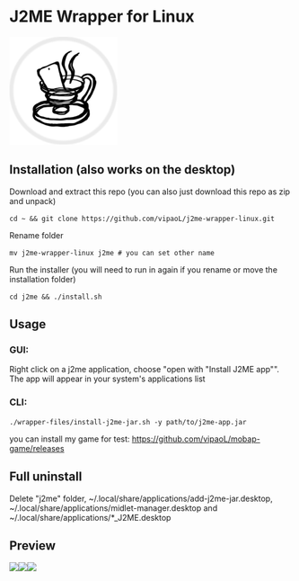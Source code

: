 # J2ME Wrapper for Linux
<img src="https://raw.githubusercontent.com/vipaoL/j2me-wrapper-linux/master/wrapper-files/shortcuts/icon.png">

## Installation (also works on the desktop)
Download and extract this repo (you can also just download this repo as zip and unpack)
```
cd ~ && git clone https://github.com/vipaoL/j2me-wrapper-linux.git
```
Rename folder
```
mv j2me-wrapper-linux j2me # you can set other name
```
Run the installer (you will need to run in again if you rename or move the installation folder)
```
cd j2me && ./install.sh
```
## Usage
### GUI:

Right click on a j2me application, choose "open with "Install J2ME app"". The app will appear in your system's applications list

### CLI:
```
./wrapper-files/install-j2me-jar.sh -y path/to/j2me-app.jar
```
you can install my game for test: https://github.com/vipaoL/mobap-game/releases
## Full uninstall
Delete "j2me" folder, ~/.local/share/applications/add-j2me-jar.desktop, ~/.local/share/applications/midlet-manager.desktop and ~/.local/share/applications/*_J2ME.desktop

## Preview
<img src="https://user-images.githubusercontent.com/59665125/191324141-fbf88cd3-b9b9-4cb7-a3e2-71fca2eeaa7c.png" width="300"><img src="https://user-images.githubusercontent.com/59665125/191324339-cb580a37-f0c4-4621-92e8-d239c2083821.png" width="300"><img src="https://user-images.githubusercontent.com/59665125/217958465-252a2b4d-bd40-46a7-b894-9ddbc29d2182.png" width="300">
